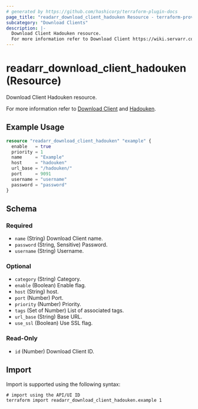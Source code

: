 ```yaml
---
# generated by https://github.com/hashicorp/terraform-plugin-docs
page_title: "readarr_download_client_hadouken Resource - terraform-provider-readarr"
subcategory: "Download Clients"
description: |-
  Download Client Hadouken resource.
  For more information refer to Download Client https://wiki.servarr.com/readarr/settings#download-clients and Hadouken https://wiki.servarr.com/readarr/supported#hadouken.
---
```


# readarr_download_client_hadouken (Resource)

<!-- subcategory:Download Clients -->Download Client Hadouken resource.
For more information refer to [Download Client](https://wiki.servarr.com/readarr/settings#download-clients) and [Hadouken](https://wiki.servarr.com/readarr/supported#hadouken).

## Example Usage

```terraform
resource "readarr_download_client_hadouken" "example" {
  enable   = true
  priority = 1
  name     = "Example"
  host     = "hadouken"
  url_base = "/hadouken/"
  port     = 9091
  username = "username"
  password = "password"
}
```

<!-- schema generated by tfplugindocs -->
## Schema

### Required

- `name` (String) Download Client name.
- `password` (String, Sensitive) Password.
- `username` (String) Username.

### Optional

- `category` (String) Category.
- `enable` (Boolean) Enable flag.
- `host` (String) host.
- `port` (Number) Port.
- `priority` (Number) Priority.
- `tags` (Set of Number) List of associated tags.
- `url_base` (String) Base URL.
- `use_ssl` (Boolean) Use SSL flag.

### Read-Only

- `id` (Number) Download Client ID.

## Import

Import is supported using the following syntax:

```shell
# import using the API/UI ID
terraform import readarr_download_client_hadouken.example 1
```
